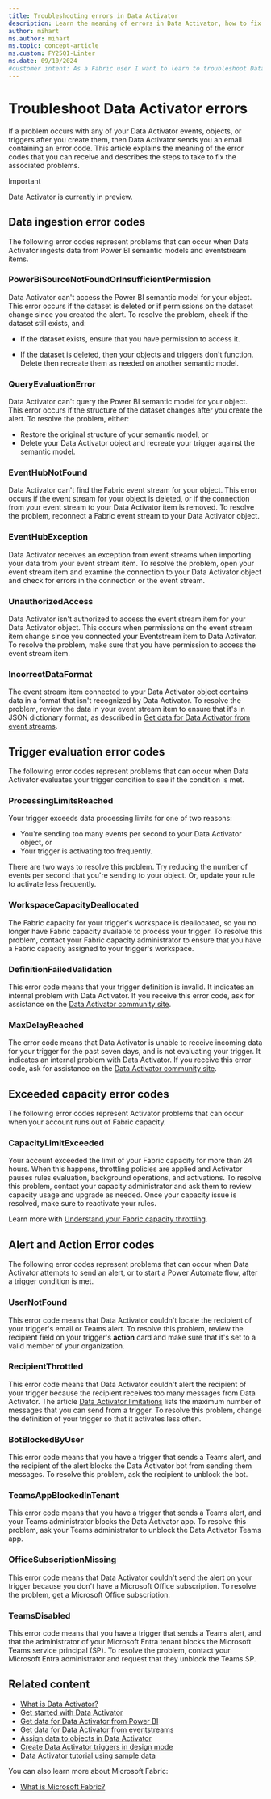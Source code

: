 ```yaml
---
title: Troubleshooting errors in Data Activator
description: Learn the meaning of errors in Data Activator, how to fix them, and troubleshoot common issues in this comprehensive troubleshooting guide
author: mihart
ms.author: mihart
ms.topic: concept-article
ms.custom: FY25Q1-Linter
ms.date: 09/10/2024
#customer intent: As a Fabric user I want to learn to troubleshoot Data Activator errors.
---
```


# Troubleshoot Data Activator errors

If a problem occurs with any of your Data Activator events, objects, or triggers after you create them, then Data Activator sends you an email containing an error code. This article explains the meaning of the error codes that you can receive and describes the steps to take to fix the associated problems.

> [!IMPORTANT]
> Data Activator is currently in preview.

## Data ingestion error codes

The following error codes represent problems that can occur when Data Activator ingests data from Power BI semantic models and eventstream items.

### PowerBiSourceNotFoundOrInsufficientPermission

Data Activator can't access the Power BI semantic model for your object. This error occurs if the dataset is deleted or if permissions on the dataset change since you created the alert. To resolve the problem, check if the dataset still exists, and:

* If the dataset exists, ensure that you have permission to access it.

* If the dataset is deleted, then your objects and triggers don't function. Delete then recreate them as needed on another semantic model.

### QueryEvaluationError

Data Activator can't query the Power BI semantic model for your object. This error occurs if the structure of the dataset changes after you create the alert. To resolve the problem, either:

* Restore the original structure of your semantic model, or
* Delete your Data Activator object and recreate your trigger against the semantic model.

### EventHubNotFound

Data Activator can't find the Fabric event stream for your object. This error occurs if the event stream for your object is deleted, or if the connection from your event stream to your Data Activator item is removed. To resolve the problem, reconnect a Fabric event stream to your Data Activator object.

### EventHubException

Data Activator receives an exception from event streams when importing your data from your event stream item. To resolve the problem, open your event stream item and examine the connection to your Data Activator object and check for errors in the connection or the event stream.

### UnauthorizedAccess

Data Activator isn't authorized to access the event stream item for your Data Activator object. This occurs when permissions on the event stream item change since you connected your Eventstream item to Data Activator. To resolve the problem, make sure that you have permission to access the event stream item.

### IncorrectDataFormat

The event stream item connected to your Data Activator object contains data in a format that isn't recognized by Data Activator. To resolve the problem, review the data in your event stream item to ensure that it's in JSON dictionary format, as described in [Get data for Data Activator from event streams](data-activator-get-data-eventstreams.md).

## Trigger evaluation error codes

The following error codes represent problems that can occur when Data Activator evaluates your trigger condition to see if the condition is met.

### ProcessingLimitsReached

Your trigger exceeds data processing limits for one of two reasons:

* You're sending too many events per second to your Data Activator object, or
* Your trigger is activating too frequently.

There are two ways to resolve this problem. Try reducing the number of events per second that you're sending to your object. Or, update your rule to activate less frequently. 

### WorkspaceCapacityDeallocated

The Fabric capacity for your trigger's workspace is deallocated, so you no longer have Fabric capacity available to process your trigger. To resolve this problem, contact your Fabric capacity administrator to ensure that you have a Fabric capacity assigned to your trigger's workspace.

### DefinitionFailedValidation

This error code means that your trigger definition is invalid. It indicates an internal problem with Data Activator. If you receive this error code, ask for assistance on the [Data Activator community site](https://community.fabric.microsoft.com/t5/Data-Activator-forums/ct-p/dataactivator).

### MaxDelayReached

The error code means that Data Activator is unable to receive incoming data for your trigger for the past seven days, and is not evaluating your trigger. It indicates an internal problem with Data Activator. If you receive this error code, ask for assistance on the [Data Activator community site](https://community.fabric.microsoft.com/t5/Data-Activator-forums/ct-p/dataactivator).

## Exceeded capacity error codes

The following error codes represent Activator problems that can occur when your account runs out of Fabric capacity.

### CapacityLimitExceeded
Your account exceeded the limit of your Fabric capacity for more than 24 hours. When this happens, throttling policies are applied and Activator pauses rules evaluation, background operations, and activations. To resolve this problem, contact your capacity administrator and ask them to review capacity usage and upgrade as needed. Once your capacity issue is resolved, make sure to reactivate your rules.

Learn more with [Understand your Fabric capacity throttling](https://go.microsoft.com/fwlink/?linkid=2293008). 

## Alert and Action Error codes

The following error codes represent problems that can occur when Data Activator attempts to send an alert, or to start a Power Automate flow, after a trigger condition is met.

### UserNotFound

This error code means that Data Activator couldn't locate the recipient of your trigger's email or Teams alert. To resolve this problem, review the recipient field on your trigger's **action** card and make sure that it's set to a valid member of your organization.

### RecipientThrottled

This error code means that Data Activator couldn't alert the recipient of your trigger because the recipient receives too many messages from Data Activator. The article [Data Activator limitations](./data-activator-limitations.md) lists the maximum number of messages that you can send from a trigger. To resolve this problem, change the definition of your trigger so that it activates less often.

### BotBlockedByUser

This error code means that you have a trigger that sends a Teams alert, and the recipient of the alert blocks the Data Activator bot from sending them messages. To resolve this problem, ask the recipient to unblock the bot.

### TeamsAppBlockedInTenant

This error code means that you have a trigger that sends a Teams alert, and your Teams administrator blocks the Data Activator app. To resolve this problem, ask your Teams administrator to unblock the Data Activator Teams app.

### OfficeSubscriptionMissing

This error code means that Data Activator couldn't send the alert on your trigger because you don't have a Microsoft Office subscription. To resolve the problem, get a Microsoft Office subscription.

### TeamsDisabled

This error code means that you have a trigger that sends a Teams alert, and that the administrator of your Microsoft Entra tenant blocks the Microsoft Teams service principal (SP). To resolve the problem, contact your Microsoft Entra administrator and request that they unblock the Teams SP.

## Related content

* [What is Data Activator?](data-activator-introduction.md)
* [Get started with Data Activator](data-activator-get-started.md)
* [Get data for Data Activator from Power BI](data-activator-get-data-power-bi.md)
* [Get data for Data Activator from eventstreams](data-activator-get-data-eventstreams.md)
* [Assign data to objects in Data Activator](data-activator-assign-data-objects.md)
* [Create Data Activator triggers in design mode](data-activator-create-triggers-design-mode.md)
* [Data Activator tutorial using sample data](data-activator-tutorial.md)

You can also learn more about Microsoft Fabric:

* [What is Microsoft Fabric?](../get-started/microsoft-fabric-overview.md)
